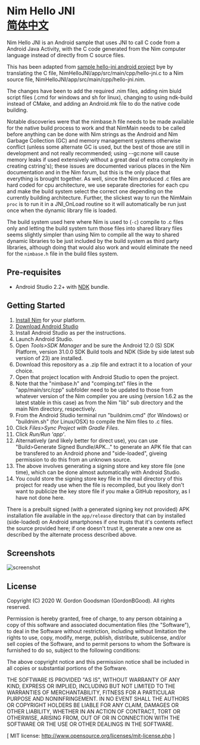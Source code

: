 Nim Hello JNI \
[简体中文](README.zh.md)
=============
Nim Hello JNI is an Android sample that uses JNI to call C code from a Android Java Activity, with the C code generated from the Nim computer language instead of directly from C source files.

This has been adapted from [sample hello-jni android project](https://github.com/android/ndk-samples/tree/master/hello-jni) bye by translating the C file, NimHelloJNI/app/src/main/cpp/hello-jni.c to a Nim source file, NimHelloJNI/app/src/main/cpp/hello-jni.nim.

The changes have been to add the required .nim files, adding nim biuld script files (.cmd for windows and sh for linux), changing to using ndk-build instead of CMake, and adding an Android.mk file to do the native code building.

Notable discoveries were that the nimbase.h file needs to be made available for the native build process to work and that NimMain needs to be called before anything can be done with Nim strings as the Android and Nim Garbage Collection (GC) and memory management systems otherwise conflict (unless some alternate GC is used, but the best of those are still in development and not really recommended; using --gc:none will cause memory leaks if used extensively without a great deal of extra complexity in creating cstring's); these issues are documented various places in the Nim documentation and in the Nim forum, but this is the only place that everything is brought together.  As well, since the Nim produced .c files are hard coded for cpu architecture, we use separate directories for each cpu and make the build system select the correct one depending on the currently building architecture.  Further, the slickest way to run the NimMain `proc` is to run it in a JNI_OnLoad routine so it will automatically be run just once when the dynamic library file is loaded.

The build system used here where Nim is used to (`-c`) compile to .c files only and letting the build system turn those files into shared library files seems slightly simpler than using Nim to compile all the way to shared dynamic libraries to be just included by the build system as third party libraries, although doing that would also work and would eliminate the need for the `nimbase.h` file in the build files system.

Pre-requisites
--------------
- Android Studio 2.2+ with [NDK](https://developer.android.com/ndk/) bundle.

Getting Started
---------------
1. [Install Nim](https://nim-lang.org/install.html) for your platform.
3. [Download Android Studio](https://developer.android.com/sdk/index.html)
4. Install Android Studio as per the instructions.
5. Launch Android Studio.
6. Open *Tools>SDK Manager* and be sure the Android 12.0 (S) SDK Platform, version 31.0.0 SDK Build tools and NDK (Side by side latest sub version of 23) are installed.
7. Download this repository as a .zip file and extract it to a location of your choice.
8. Open that project location with Android Studio to open the project.
9. Note that the "nimbase.h" and "comping.txt" files in the "app/main/src/cpp" subfolder need to be updated to those from whatever version of the Nim compiler you are using (version 1.6.2 as the latest stable in this case) as from the Nim "lib" sub directory and the main Nim directory, respectively.
10. From the Android Studio terminal run "buildnim.cmd" (for Windows) or "buildnim.sh" (for Linux/OSX) to compile the Nim files to .c files.
11. Click *Files>Sync Project with Gradle Files*.
12. Click *Run/Run 'app'*.
13. Alternatively (and likely better for direct use), you can use "Build>Generate Signed Bundle/APK..." to generate an APK file that can be transfered to an Android phone and "side-loaded", giveing permission to do this from an unknown source.
14. The above involves generating a signing store and key store file (one time), which can be done almost automatically with Android Studio.
15. You could store the signing store key file in the mail directory of this project for ready use when the file is recompiled, but you likely don't want to publicize the key store file if you make a GitHub repository, as I have not done here.

There is a prebuilt signed (with a generated signing key not provided) APK installation file available in the `app/release` directory that can by installed (side-loaded) on Android smartphones if one trusts that it's contents reflect the source provided here; if one doesn't trust it, generate a new one as described by the alternate process described above.

Screenshots
-----------
![screenshot](screenshot.png)

License
-------
Copyright (C) 2020 W. Gordon Goodsman (GordonBGood). All rights reserved.

Permission is hereby granted, free of charge, to any person obtaining a copy
of this software and associated documentation files (the "Software"), to deal
in the Software without restriction, including without limitation the rights
to use, copy, modify, merge, publish, distribute, sublicense, and/or sell
copies of the Software, and to permit persons to whom the Software is
furnished to do so, subject to the following conditions:

The above copyright notice and this permission notice shall be included in
all copies or substantial portions of the Software.

THE SOFTWARE IS PROVIDED "AS IS", WITHOUT WARRANTY OF ANY KIND, EXPRESS OR
IMPLIED, INCLUDING BUT NOT LIMITED TO THE WARRANTIES OF MERCHANTABILITY,
FITNESS FOR A PARTICULAR PURPOSE AND NONINFRINGEMENT. IN NO EVENT SHALL THE
AUTHORS OR COPYRIGHT HOLDERS BE LIABLE FOR ANY CLAIM, DAMAGES OR OTHER
LIABILITY, WHETHER IN AN ACTION OF CONTRACT, TORT OR OTHERWISE, ARISING FROM,
OUT OF OR IN CONNECTION WITH THE SOFTWARE OR THE USE OR OTHER DEALINGS IN
THE SOFTWARE.

[ MIT license: http://www.opensource.org/licenses/mit-license.php ]
